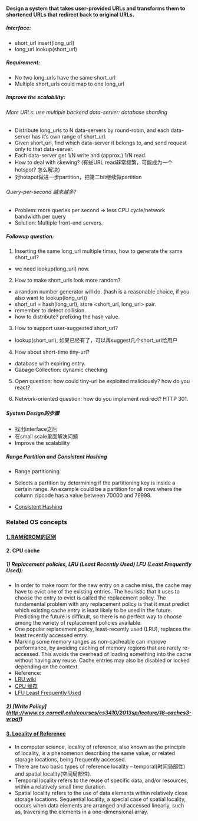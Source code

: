 #### Design a system that takes user-provided URLs and transforms them to shortened URLs that redirect back to original URLs.

##### Interface:
* short_url insert(long_url)
* long_url lookup(short_url)

##### Requirement:
* No two long_urls have the same short_url
* Multiple short_urls could map to one long_url

##### Improve the scalability:
###### More URLs: use multiple backend data-server: database sharding 
* Distribute long_urls to N data-servers by round-robin, and each data-server has it’s own range of short_url.
* Given short_url, find which data-server it belongs to, and send request only to that data-server.
* Each data-server get 1/N write and (approx.) 1/N read.
* How to deal with skewing? (有些URL read非常频繁，可能成为一个hotspot? 怎么解决)
* 对hotspot做进一步partition，把第二bit继续做partition

###### Query-per-second 越来越多?
* Problem: more queries per second => less CPU cycle/network bandwidth per
query
* Solution: Multiple front-end servers.

##### Followup question:
1. Inserting the same long_url multiple times, how to generate the same
short_url?

* we need lookup(long_url) now.

2. How to make short_urls look more random?

* a random number generator will do. (hash is a reasonable choice, if you also want to lookup(long_url))
* short_url = hash(long_url), store <short_url, long_url> pair.
* remember to detect collision.
* how to distribute? prefixing the hash value.

3. How to support user-suggested short_url?

* lookup(short_url), 如果已经有了，可以再suggest几个short_url给用户

4. How about short-time tiny-url?

* database with expiring entry.
* Gabage Collection: dynamic checking

5. Open question: how could tiny-url be exploited maliciously? how do you react?

6. Network-oriented question: how do you implement redirect? HTTP 301.

##### System Design的步骤
* 找出interface之后
* 在small scale里面解决问题
* Improve the scalability

##### Range Partition and Consistent Hashing 
* Range partitioning 
* Selects a partition by determining if the partitioning key is inside a certain range. An example could be a partition for all rows where the column zipcode has a value between 70000 and 79999.

* [Consistent Hashing](http://blog.csdn.net/sparkliang/article/details/5279393)

### Related OS concepts
#### [1. RAM和ROM的区别](http://product.pconline.com.cn/itbk/sjtx/sj/1305/3303309.html)

#### 2. CPU cache

##### 1) Replacement policies, LRU (Least Recently Used) LFU (Least Frequently Used): 
* In order to make room for the new entry on a cache miss, the cache may have to evict one of the existing entries. The heuristic that it uses to choose the entry to evict is called the replacement policy. The fundamental problem with any replacement policy is that it must predict which existing cache entry is least likely to be used in the future. Predicting the future is difficult, so there is no perfect way to choose among the variety of replacement policies available.
* One popular replacement policy, least-recently used (LRU), replaces the least recently accessed entry.
* Marking some memory ranges as non-cacheable can improve performance, by avoiding caching of memory regions that are rarely re-accessed. This avoids the overhead of loading something into the cache without having any reuse.
Cache entries may also be disabled or locked depending on the context.
* Reference:
* [LRU wiki](http://en.wikipedia.org/wiki/Cache_algorithms)
* [CPU 缓存](http://zh.wikipedia.org/wiki/CPU%E7%BC%93%E5%AD%98)
* [LFU Least Frequently Used](http://en.wikipedia.org/wiki/Least_frequently_used)

##### 2) [Write Policy] (http://www.cs.cornell.edu/courses/cs3410/2013sp/lecture/18-caches3-w.pdf)


#### [3. Locality of Reference](http://en.wikipedia.org/wiki/Locality_of_reference)
* In computer science, locality of reference, also known as the principle of locality, is a phenomenon describing the same value, or related storage locations, being frequently accessed. 
* There are two basic types of reference locality – temporal(时间局部性) and spatial locality(空间局部性). 
* Temporal locality refers to the reuse of specific data, and/or resources, within a relatively small time duration. 
* Spatial locality refers to the use of data elements within relatively close storage locations. Sequential locality, a special case of spatial locality, occurs when data elements are arranged and accessed linearly, such as, traversing the elements in a one-dimensional array.

